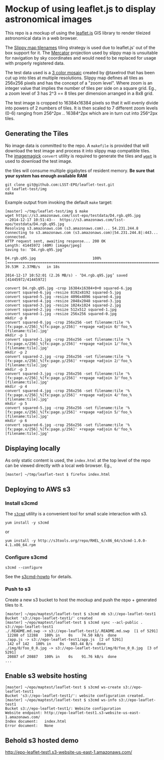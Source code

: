 Mockup of using leaflet.js to display astronomical images
===

This repo is a mockup of using the [leaflet.js](http://leafletjs.com/) GIS
library to render tileized astronomical data in a web browser.

The [Slippy map
tilenames](http://wiki.openstreetmap.org/wiki/Slippy_map_tilenames) tiling
strategy is used due to leaflet.js' out of the box support for it.  The
[Mercator](https://en.wikipedia.org/wiki/Mercator_projection) projection used
by slippy map is unsuitable for navigation by sky coordinates and would need to
be replaced for usage with properly registered data.

The test data used is a [3 color
mosaic](https://s3.amazonaws.com/lsst-epo/testdata/D4.rgb.q95.jpg) created by
@taxelrod that has been cut up into tiles at multiple resolutions.  Slippy map
defines all tiles as 256x256 pixels and has the concept of a "zoom level".
Where zoom is an integer value that implies the number of tiles per side on a
square grid.  Eg., a zoom level of 3 has 2^3 == 8 tiles per dimension arranged
in a 8x8 grid.

The test image is cropped to 16384x16384 pixels so that it will evenly divide
into powers of 2 numbers of tiles.  It is then scaled to 7 different zoom
levels (0-6) ranging from 256^2px .. 16384^2px which are in turn cut into
256^2px tiles.

Generating the Tiles
---

No image data is committed to the repo.  A `makefile` is provided that will
download the test image and process it into slippy map compatible tiles.  The
[imagemagick](http://www.imagemagick.org/) `convert` utility is required to
generate the tiles and [`wget`](https://www.gnu.org/software/wget/) is used to
download the test image.

the tiles will consume multiple gigabytes of resident memory. __Be sure that
your system has enough available RAM__

```
git clone git@github.com:LSST-EPO/leaflet-test.git
cd leaflet-test/img
make
```

Example output from invoking the default `make` target:

```
[master] ~/tmp/leaflet-test/img $ make
wget https://s3.amazonaws.com/lsst-epo/testdata/D4.rgb.q95.jpg
--2014-12-17 10:51:43--  https://s3.amazonaws.com/lsst-epo/testdata/D4.rgb.q95.jpg
Resolving s3.amazonaws.com (s3.amazonaws.com)... 54.231.244.8
Connecting to s3.amazonaws.com (s3.amazonaws.com)|54.231.244.8|:443... connected.
HTTP request sent, awaiting response... 200 OK
Length: 41445972 (40M) [image/jpeg]
Saving to: ‘D4.rgb.q95.jpg’

D4.rgb.q95.jpg                          100%[===============================================================================>]  39.53M  2.37MB/s   in 18s    

2014-12-17 10:52:01 (2.26 MB/s) - ‘D4.rgb.q95.jpg’ saved [41445972/41445972]

convert D4.rgb.q95.jpg -crop 16384x16384+0+0 squared-6.jpg
convert squared-6.jpg -resize 8192x8192 squared-5.jpg
convert squared-5.jpg -resize 4096x4096 squared-4.jpg
convert squared-4.jpg -resize 2048x2048 squared-3.jpg
convert squared-3.jpg -resize 1024x1024 squared-2.jpg
convert squared-2.jpg -resize 512x512 squared-1.jpg
convert squared-1.jpg -resize 256x256 squared-0.jpg
mkdir -p 0
convert squared-0.jpg -crop 256x256 -set filename:tile '%[fx:page.x/256]_%[fx:page.y/256]' +repage +adjoin 0/'foo_%[filename:tile].jpg'
mkdir -p 1
convert squared-1.jpg -crop 256x256 -set filename:tile '%[fx:page.x/256]_%[fx:page.y/256]' +repage +adjoin 1/'foo_%[filename:tile].jpg'
mkdir -p 2
convert squared-2.jpg -crop 256x256 -set filename:tile '%[fx:page.x/256]_%[fx:page.y/256]' +repage +adjoin 2/'foo_%[filename:tile].jpg'
mkdir -p 3
convert squared-3.jpg -crop 256x256 -set filename:tile '%[fx:page.x/256]_%[fx:page.y/256]' +repage +adjoin 3/'foo_%[filename:tile].jpg'
mkdir -p 4
convert squared-4.jpg -crop 256x256 -set filename:tile '%[fx:page.x/256]_%[fx:page.y/256]' +repage +adjoin 4/'foo_%[filename:tile].jpg'
mkdir -p 5
convert squared-5.jpg -crop 256x256 -set filename:tile '%[fx:page.x/256]_%[fx:page.y/256]' +repage +adjoin 5/'foo_%[filename:tile].jpg'
mkdir -p 6
convert squared-6.jpg -crop 256x256 -set filename:tile '%[fx:page.x/256]_%[fx:page.y/256]' +repage +adjoin 6/'foo_%[filename:tile].jpg'
```


Displaying locally
---

As only static content is used, the `index.html` at the top level of the repo
can be viewed directly with a local web browser. Eg.,

```
[master] ~/tmp/leaflet-test $ firefox index.html 
```


Deploying to AWS s3
---

### Install s3cmd

The [`s3cmd`](http://s3tools.org/s3cmd) utility is a convenient tool for small
scale interaction with s3.

    yum install -y s3cmd

or

    yum install -y http://s3tools.org/repo/RHEL_6/x86_64/s3cmd-1.0.0-4.1.x86_64.rpm

### Configure s3cmd

    s3cmd --configure

See the [s3cmd-howto](http://s3tools.org/s3cmd-howto) for details.

### Push to s3

Create a new s3 bucket to host the mockup and push the repo + generated tiles
to it.

```shell
[master] ~/epo/maptest/leaflet-test $ s3cmd mb s3://epo-leaflet-test1
Bucket 's3://epo-leaflet-test1/' created
[master] ~/epo/maptest/leaflet-test $ s3cmd sync --acl-public . s3://epo-leaflet-test1
./.README.md.swp -> s3://epo-leaflet-test1/.README.md.swp  [1 of 5291]
 12288 of 12288   100% in    0s    74.50 kB/s  done
./app.js -> s3://epo-leaflet-test1/app.js  [2 of 5291]
 142 of 142   100% in    0s   983.44 B/s  done
./img/0/foo_0_0.jpg -> s3://epo-leaflet-test1/img/0/foo_0_0.jpg  [3 of 5291]
 20887 of 20887   100% in    0s    91.76 kB/s  done
...
```

Enable s3 website hosting
---

```shell
[master] ~/epo/maptest/leaflet-test $ s3cmd ws-create s3://epo-leaflet-test1
Bucket 's3://epo-leaflet-test1/': website configuration created.
[master] ~/epo/maptest/leaflet-test $ s3cmd ws-info s3://epo-leaflet-test1
Bucket s3://epo-leaflet-test1/: Website configuration
Website endpoint: http://epo-leaflet-test1.s3-website-us-east-1.amazonaws.com/
Index document:   index.html
Error document:   None
```

Behold s3 hosted demo
---

http://epo-leaflet-test1.s3-website-us-east-1.amazonaws.com/
